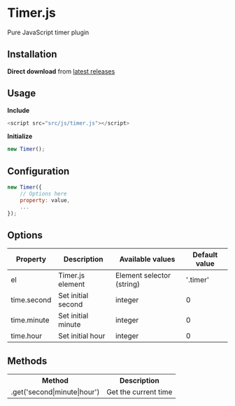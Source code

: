 # Timer.js
Pure JavaScript timer plugin


## Installation
**Direct download** from [latest releases](https://github.com/renjithvk/timer.js/releases)

## Usage
**Include**
```js
<script src="src/js/timer.js"></script>
```
**Initialize**
```js
new Timer();
```

## Configuration
```js
new Timer({
    // Options here
    property: value,
    ...
});
```

## Options
| Property     | Description          | Available values          | Default value |
|--------------|----------------------|---------------------------|---------------|
| el           | Timer.js element     | Element selector (string) | '.timer'      |
| time.second  | Set initial second   | integer                   | 0             |
| time.minute  | Set initial minute   | integer                   | 0             |
| time.hour    | Set initial hour     | integer                   | 0             |

## Methods
<table>
    <tr>
        <th>Method</th>
        <th>Description</th>
    </tr>
    <tr>
        <td>.get('second|minute|hour')</td>
        <td>Get the current time</td>
    </tr>
</table>

